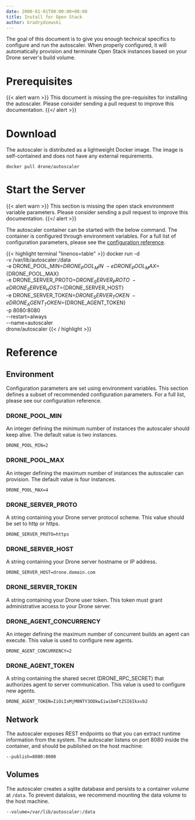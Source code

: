 ```yaml
---
date: 2000-01-01T00:00:00+00:00
title: Install for Open Stack
author: bradrydzewski
---
```


The goal of this document is to give you enough technical specifics to configure and run the autoscaler. When properly configured, it will automatically provision and terminate Open Stack instances based on your Drone server's build volume.

# Prerequisites

{{< alert warn >}}
This document is missing the pre-requisites for installing the autoscaler. Please consider sending a pull request to improve this documentation.
{{</ alert >}}

# Download

The autoscaler is distributed as a lightweight Docker image. The image is self-contained and does not have any external requirements.

```
docker pull drone/autoscaler
```

# Start the Server

{{< alert warn >}}
This section is missing the open stack environment variable parameters. Please consider sending a pull request to improve this documentation.
{{</ alert >}}

The autoscaler container can be started with the below command. The container is configured through environment variables. For a full list of configuration parameters, please see the [configuration reference](/reference).

{{< highlight terminal "linenos=table" >}}
docker run -d \
  -v /var/lib/autoscaler:/data \
  -e DRONE_POOL_MIN=${DRONE_POOL_MIN} \
  -e DRONE_POOL_MAX=${DRONE_POOL_MAX} \
  -e DRONE_SERVER_PROTO=${DRONE_SERVER_PROTO} \
  -e DRONE_SERVER_HOST=${DRONE_SERVER_HOST} \
  -e DRONE_SERVER_TOKEN=${DRONE_SERVER_TOKEN} \
  -e DRONE_AGENT_TOKEN=${DRONE_AGENT_TOKEN} \
  -p 8080:8080 \
  --restart=always \
  --name=autoscaler \
  drone/autoscaler
{{< / highlight >}}

# Reference

## Environment

Configuration parameters are set using environment variables. This section defines a subset of recommended configuration parameters. For a full list, please see our configuration reference.

### DRONE_POOL_MIN

An integer defining the minimum number of instances the autoscaler should keep alive. The default value is two instances.

```
DRONE_POOL_MIN=2
```

### DRONE_POOL_MAX

An integer defining the maximum number of instances the autoscaler can provision. The default value is four instances.

```
DRONE_POOL_MAX=4
```

### DRONE_SERVER_PROTO

A string containing your Drone server protocol scheme. This value should be set to http or https.

```
DRONE_SERVER_PROTO=https
```

### DRONE_SERVER_HOST

A string containing your Drone server hostname or IP address.

```
DRONE_SERVER_HOST=drone.domain.com
```

### DRONE_SERVER_TOKEN

A string containing your Drone user token. This token must grant administrative access to your Drone server.

### DRONE_AGENT_CONCURRENCY

An integer defining the maximum number of concurrent builds an agent can execute. This value is used to configure new agents.

```
DRONE_AGENT_CONCURRENCY=2
```

### DRONE_AGENT_TOKEN

A string containing the shared secret (DRONE_RPC_SECRET) that authorizes agent to server communication. This value is used to configure new agents.

```
DRONE_AGENT_TOKEN=IiOiIxMjM0NTY3ODkwIiwibmFtZSI6Ikxvb2
```

## Network

The autoscaler exposes REST endpoints so that you can extract runtime information from the system. The autoscaler listens on port 8080 inside the container, and should be published on the host machine:

```
--publish=8080:8080
```

## Volumes

The autoscaler creates a sqlite database and persists to a container volume at `/data`. To prevent dataloss, we recommend mounting the data volume to the host machine.

```
--volume=/var/lib/autoscaler:/data
```
